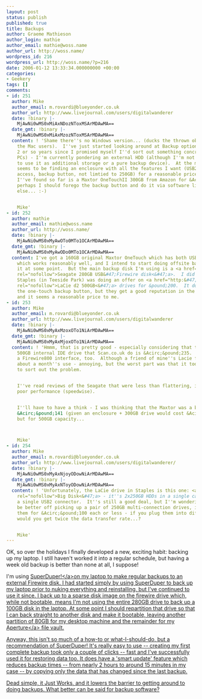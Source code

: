 ```yaml
---
layout: post
status: publish
published: true
title: Backups
author: Graeme Mathieson
author_login: mathie
author_email: mathie@woss.name
author_url: http://woss.name/
wordpress_id: 216
wordpress_url: http://woss.name/?p=216
date: 2006-01-12 13:33:34.000000000 +00:00
categories:
- Geekery
tags: []
comments:
- id: 251
  author: Mike
  author_email: m.rovardi@blueyonder.co.uk
  author_url: http://www.livejournal.com/users/digitalwanderer
  date: !binary |-
    MjAwNi0wMS0xMiAxNDozNToxMSArMDAwMA==
  date_gmt: !binary |-
    MjAwNi0wMS0xMiAxMzozNToxMSArMDAwMA==
  content: ! 'Shame there''s no Windows version... (ducks the thrown objects from
    the Mac users).  I''ve just started looking around at Backup options myself (only
    2 or so years since I promised myself I''d sort out something concrete for my
    PCs) - I''m currently pondering an external HDD (although I''m not sure whether
    to use it as additional storage or a pure backup device).  At the moment the problem
    seems to be finding an enclosure with all the features I want (USB2 and Firewire
    access, backup button, not limtied to 250GB) for a reasonable price - best balance
    I''ve found so far is a Maxtor OneTouchII 300GB from Amazon for &Acirc;&pound;141.  Or
    perhaps I should forego the backup button and do it via software like everyone
    else... :-)


    Mike'
- id: 252
  author: mathie
  author_email: mathie@woss.name
  author_url: http://woss.name/
  date: !binary |-
    MjAwNi0wMS0xMyAwOTo0MTo1OCArMDAwMA==
  date_gmt: !binary |-
    MjAwNi0wMS0xMyAwODo0MTo1OCArMDAwMA==
  content: I've got a 160GB original Maxtor OneTouch which has both USB and Firewire,
    which works reasonably well, and I intend to start doing offsite backups with
    it at some point.  But the main backup disk I'm using is a <a href="http:&#47;&#47;www.seagate.com&#47;products&#47;retail&#47;external&#47;usbfirewire"
    rel="nofollow">Seagate 280GB USB&#47;Firewire disk<&#47;a>.  I did also see that
    Staples (in Teeside Park) was doing an offer on <a href="http:&#47;&#47;www.lacie.com&#47;products&#47;product.htm?pid=10511"
    rel="nofollow">LaCie d2 500GB<&#47;a> drives for &pound;200.  It doesn't have
    the one-touch backup button, but they get a good reputation in the Mac community
    and it seems a reasonable price to me.
- id: 253
  author: Mike
  author_email: m.rovardi@blueyonder.co.uk
  author_url: http://www.livejournal.com/users/digitalwanderer
  date: !binary |-
    MjAwNi0wMS0xMyAxMzoxOTo1NiArMDAwMA==
  date_gmt: !binary |-
    MjAwNi0wMS0xMyAxMjoxOTo1NiArMDAwMA==
  content: ! 'Hmmm, that is pretty good - especially considering that the cheapest
    500GB internal IDE drive that Scan.co.uk do is &Acirc;&pound;235.  And it includes
    a Firewire800 interface, too.  Although a friend of mine''s Lacie failed after
    about a month''s use - annoying, but the worst part was that it took them 6 weeks
    to sort out the problem.


    I''ve read reviews of the Seagate that were less than flattering, in terms of
    poor performance (speedwise).


    I''ll have to have a think - I was thinking that the Maxtor was a bit pricey at
    &Acirc;&pound;141 (given an enclosure + 300GB drive would cost &Acirc;&pound;115),
    but for 500GB capacity...



    Mike'
- id: 254
  author: Mike
  author_email: m.rovardi@blueyonder.co.uk
  author_url: http://www.livejournal.com/users/digitalwanderer/
  date: !binary |-
    MjAwNi0wMS0xMyAxNjoyODowNiArMDAwMA==
  date_gmt: !binary |-
    MjAwNi0wMS0xMyAxNToyODowNiArMDAwMA==
  content: ! 'Unfortunately, the LaCie drive in Staples is this one: <a href="http:&#47;&#47;www.lacie.com&#47;products&#47;product.htm?pid=10450"
    rel="nofollow">Big Disk<&#47;a> - it''s 2x250GB HDDs in a single casing, with
    a single USB2 connector.  It''s still a good deal, but I''m wondering if you''d
    be better off picking up a pair of 250GB multi-connection drives, if you can get
    them for &Acirc;&pound;100 each or less - if you plug them into different hubs,
    would you get twice the data transfer rate...?


    Mike'
---
```

OK, so over the holidays I finally developed a new, exciting habit: backing up my laptop.  I still haven't worked it into a regular schedule, but having a week old backup is better than none at all, I suppose!

I'm using <a href="http:&#47;&#47;www.shirt-pocket.com&#47;SuperDuper&#47;SuperDuperDescription.html">SuperDuper!<&#47;a>on my laptop to make regular backups to an external Firewire disk.  I had started simply by using SuperDuper to back up my laptop prior to nuking everything and reinstalling, but I've continued to use it since.  I back up to a sparse disk image on the firewire drive which, while not bootable, means I'm not using the entire 280GB drive to back up a 100GB disk in the laptop.  At some point I should repartition that drive so that I can back straight to another disk and make it bootable, leaving another partition of 80GB for my desktop machine and the remainder for my <a href="http:&#47;&#47;www.apple.com&#47;aperture&#47;">Aperture<&#47;a> file vault.

Anyway, this isn't so much of a how-to or what-I-should-do, but a recommendation of SuperDuper!  It's really easy to use -- creating my first complete backup took only a couple of clicks -- fast and I've successfully used it for restoring data too.  It does have a 'smart update' feature which reduces backup times -- from nearly 2 hours to around 15 minutes in my case -- by copying only the data that has changed since the last backup.

Dead simple, it Just Works, and it lowers the barrier to getting around to doing backups.  What better can be said for backup software?
